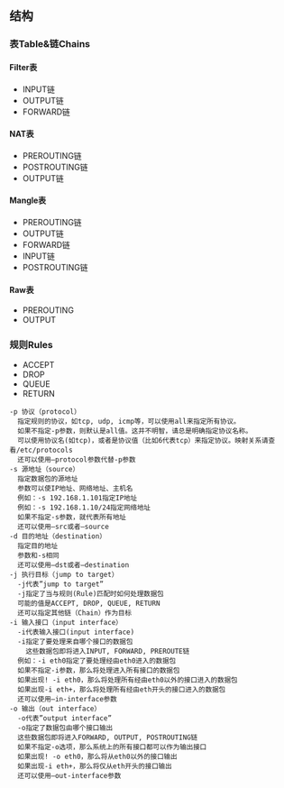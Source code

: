 ## 结构
### 表Table&链Chains
#### Filter表
- INPUT链
- OUTPUT链
- FORWARD链
#### NAT表
- PREROUTING链
- POSTROUTING链
- OUTPUT链
#### Mangle表
- PREROUTING链
- OUTPUT链
- FORWARD链
- INPUT链
- POSTROUTING链
#### Raw表
- PREROUTING
- OUTPUT
### 规则Rules
- ACCEPT
- DROP
- QUEUE
- RETURN

```HELP
-p 协议（protocol）
  指定规则的协议，如tcp, udp, icmp等，可以使用all来指定所有协议。
  如果不指定-p参数，则默认是all值。这并不明智，请总是明确指定协议名称。
  可以使用协议名(如tcp)，或者是协议值（比如6代表tcp）来指定协议。映射关系请查看/etc/protocols
  还可以使用–protocol参数代替-p参数
-s 源地址（source）
  指定数据包的源地址
  参数可以使IP地址、网络地址、主机名
  例如：-s 192.168.1.101指定IP地址
  例如：-s 192.168.1.10/24指定网络地址
  如果不指定-s参数，就代表所有地址
  还可以使用–src或者–source
-d 目的地址（destination）
  指定目的地址
  参数和-s相同
  还可以使用–dst或者–destination
-j 执行目标（jump to target）
  -j代表”jump to target”
  -j指定了当与规则(Rule)匹配时如何处理数据包
  可能的值是ACCEPT, DROP, QUEUE, RETURN
  还可以指定其他链（Chain）作为目标
-i 输入接口（input interface）
  -i代表输入接口(input interface)
  -i指定了要处理来自哪个接口的数据包
    这些数据包即将进入INPUT, FORWARD, PREROUTE链
  例如：-i eth0指定了要处理经由eth0进入的数据包
  如果不指定-i参数，那么将处理进入所有接口的数据包
  如果出现! -i eth0，那么将处理所有经由eth0以外的接口进入的数据包
  如果出现-i eth+，那么将处理所有经由eth开头的接口进入的数据包
  还可以使用–in-interface参数
-o 输出（out interface）
  -o代表”output interface”
  -o指定了数据包由哪个接口输出
  这些数据包即将进入FORWARD, OUTPUT, POSTROUTING链
  如果不指定-o选项，那么系统上的所有接口都可以作为输出接口
  如果出现! -o eth0，那么将从eth0以外的接口输出
  如果出现-i eth+，那么将仅从eth开头的接口输出
  还可以使用–out-interface参数

```